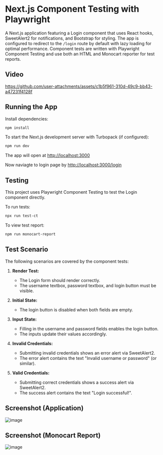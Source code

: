# Next.js Component Testing with Playwright

A Next.js application featuring a Login component that uses React hooks, SweetAlert2 for notifications, and Bootstrap for styling. The app is configured to redirect to the `/login` route by default with lazy loading for optimal performance. Component tests are written with Playwright Component Testing and use both an HTML and Monocart reporter for test reports.

## Video

https://github.com/user-attachments/assets/c1b5f961-310d-49c9-bb43-a47231f4128f

## Running the App

Install dependencies:

```bash
npm install
```

To start the Next.js development server with Turbopack (if configured):

```bash
npm run dev
```

The app will open at [http://localhost:3000](http://localhost:3000)

Now naviagte to login page by [http://localhost:3000/login](http://localhost:3000/login)

## Testing

This project uses Playwright Component Testing to test the Login component directly.

To run tests:

```bash
npx run test-ct
```

To view test report:

```bash
npm run monocart-report
```

## Test Scenario

The following scenarios are covered by the component tests:

1. **Render Test:**
   - The Login form should render correctly.
   - The username textbox, password textbox, and login button must be visible.

2. **Initial State:**
   - The login button is disabled when both fields are empty.

3. **Input State:**
   - Filling in the username and password fields enables the login button.
   - The inputs update their values accordingly.

4. **Invalid Credentials:**
   - Submitting invalid credentials shows an error alert via SweetAlert2.
   - The error alert contains the text "Invalid username or password" (or similar).

5. **Valid Credentials:**
   - Submitting correct credentials shows a success alert via SweetAlert2.
   - The success alert contains the text "Login successful!".

## Screenshot (Application)

![image](https://github.com/user-attachments/assets/46c0da3b-f972-423b-995c-bce69c0dda1a)

## Screenshot (Monocart Report)

![image](https://github.com/user-attachments/assets/a7b4162e-bdf1-41af-9832-02efc68233a9)


